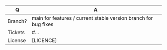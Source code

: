 | Q             | A
| ------------- | ---
| Branch?       | main for features / current stable version branch for bug fixes <!-- see below -->
| Tickets       | #... <!-- please link related issues if existing -->
| License       | [LICENCE]

<!--
Replace this notice by a short README for your feature/bugfix. This will help people
understand your PR and can be used as a start for the documentation.

Additionally:
 - Always add tests and ensure they pass.
 - Never break backward compatibility.
 - Bug fixes must be submitted against the current stable version branch.
 - Features and deprecations must be submitted against main branch.
 - Legacy code removals go to the main branch.
 - Update CHANGELOG.md file.
 - Follow the [Conventional Commits specification](https://www.conventionalcommits.org/).
-->
